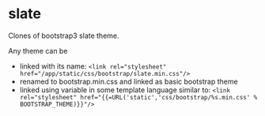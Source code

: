 # slate
Clones of bootstrap3 slate theme.


Any theme can be
- linked with its name: ```<link rel="stylesheet" href="/app/static/css/bootstrap/slate.min.css"/>```
- renamed to bootstrap.min.css and linked as basic bootstrap theme
- linked using variable in some template language similar to: ```<link rel="stylesheet" href="{{=URL('static','css/bootstrap/%s.min.css' % BOOTSTRAP_THEME)}}"/>```
